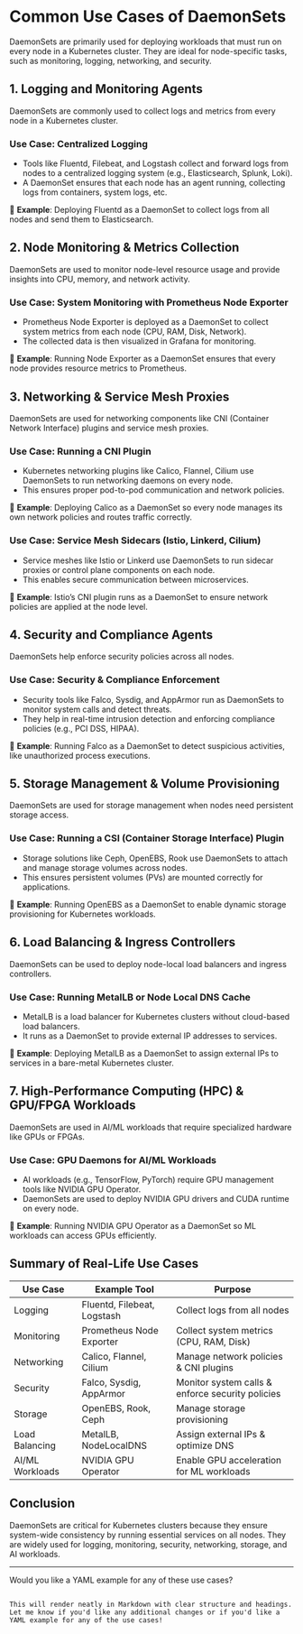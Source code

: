

# Common Use Cases of DaemonSets

DaemonSets are primarily used for deploying workloads that must run on every node in a Kubernetes cluster. They are ideal for node-specific tasks, such as monitoring, logging, networking, and security.

## 1. Logging and Monitoring Agents

DaemonSets are commonly used to collect logs and metrics from every node in a Kubernetes cluster.

### Use Case: Centralized Logging

- Tools like Fluentd, Filebeat, and Logstash collect and forward logs from nodes to a centralized logging system (e.g., Elasticsearch, Splunk, Loki).
- A DaemonSet ensures that each node has an agent running, collecting logs from containers, system logs, etc.

📌 **Example**: Deploying Fluentd as a DaemonSet to collect logs from all nodes and send them to Elasticsearch.

## 2. Node Monitoring & Metrics Collection

DaemonSets are used to monitor node-level resource usage and provide insights into CPU, memory, and network activity.

### Use Case: System Monitoring with Prometheus Node Exporter

- Prometheus Node Exporter is deployed as a DaemonSet to collect system metrics from each node (CPU, RAM, Disk, Network).
- The collected data is then visualized in Grafana for monitoring.

📌 **Example**: Running Node Exporter as a DaemonSet ensures that every node provides resource metrics to Prometheus.

## 3. Networking & Service Mesh Proxies

DaemonSets are used for networking components like CNI (Container Network Interface) plugins and service mesh proxies.

### Use Case: Running a CNI Plugin

- Kubernetes networking plugins like Calico, Flannel, Cilium use DaemonSets to run networking daemons on every node.
- This ensures proper pod-to-pod communication and network policies.

📌 **Example**: Deploying Calico as a DaemonSet so every node manages its own network policies and routes traffic correctly.

### Use Case: Service Mesh Sidecars (Istio, Linkerd, Cilium)

- Service meshes like Istio or Linkerd use DaemonSets to run sidecar proxies or control plane components on each node.
- This enables secure communication between microservices.

📌 **Example**: Istio’s CNI plugin runs as a DaemonSet to ensure network policies are applied at the node level.

## 4. Security and Compliance Agents

DaemonSets help enforce security policies across all nodes.

### Use Case: Security & Compliance Enforcement

- Security tools like Falco, Sysdig, and AppArmor run as DaemonSets to monitor system calls and detect threats.
- They help in real-time intrusion detection and enforcing compliance policies (e.g., PCI DSS, HIPAA).

📌 **Example**: Running Falco as a DaemonSet to detect suspicious activities, like unauthorized process executions.

## 5. Storage Management & Volume Provisioning

DaemonSets are used for storage management when nodes need persistent storage access.

### Use Case: Running a CSI (Container Storage Interface) Plugin

- Storage solutions like Ceph, OpenEBS, Rook use DaemonSets to attach and manage storage volumes across nodes.
- This ensures persistent volumes (PVs) are mounted correctly for applications.

📌 **Example**: Running OpenEBS as a DaemonSet to enable dynamic storage provisioning for Kubernetes workloads.

## 6. Load Balancing & Ingress Controllers

DaemonSets can be used to deploy node-local load balancers and ingress controllers.

### Use Case: Running MetalLB or Node Local DNS Cache

- MetalLB is a load balancer for Kubernetes clusters without cloud-based load balancers.
- It runs as a DaemonSet to provide external IP addresses to services.

📌 **Example**: Deploying MetalLB as a DaemonSet to assign external IPs to services in a bare-metal Kubernetes cluster.

## 7. High-Performance Computing (HPC) & GPU/FPGA Workloads

DaemonSets are used in AI/ML workloads that require specialized hardware like GPUs or FPGAs.

### Use Case: GPU Daemons for AI/ML Workloads

- AI workloads (e.g., TensorFlow, PyTorch) require GPU management tools like NVIDIA GPU Operator.
- DaemonSets are used to deploy NVIDIA GPU drivers and CUDA runtime on every node.

📌 **Example**: Running NVIDIA GPU Operator as a DaemonSet so ML workloads can access GPUs efficiently.

## Summary of Real-Life Use Cases

| **Use Case**            | **Example Tool**           | **Purpose**                                   |
|-------------------------|----------------------------|-----------------------------------------------|
| Logging                 | Fluentd, Filebeat, Logstash | Collect logs from all nodes                   |
| Monitoring              | Prometheus Node Exporter   | Collect system metrics (CPU, RAM, Disk)      |
| Networking              | Calico, Flannel, Cilium    | Manage network policies & CNI plugins         |
| Security                | Falco, Sysdig, AppArmor    | Monitor system calls & enforce security policies |
| Storage                 | OpenEBS, Rook, Ceph        | Manage storage provisioning                   |
| Load Balancing          | MetalLB, NodeLocalDNS      | Assign external IPs & optimize DNS           |
| AI/ML Workloads         | NVIDIA GPU Operator        | Enable GPU acceleration for ML workloads     |

## Conclusion

DaemonSets are critical for Kubernetes clusters because they ensure system-wide consistency by running essential services on all nodes. They are widely used for logging, monitoring, security, networking, storage, and AI workloads.

---

Would you like a YAML example for any of these use cases?
```

This will render neatly in Markdown with clear structure and headings. Let me know if you'd like any additional changes or if you'd like a YAML example for any of the use cases!